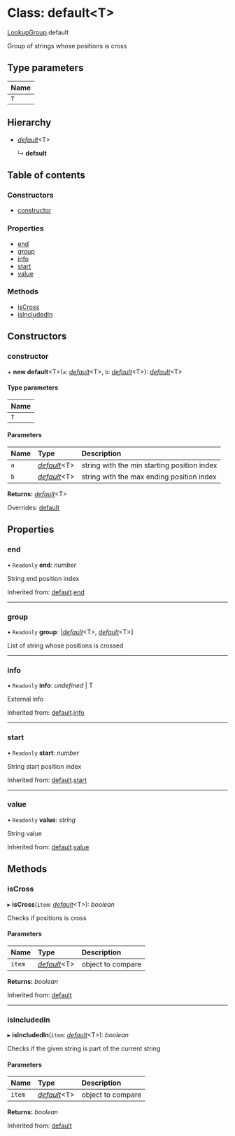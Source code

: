 # Class: default<T\>

[LookupGroup](../modules/lookupgroup.md).default

Group of strings whose positions is cross

## Type parameters

| Name |
| :------ |
| `T` |

## Hierarchy

- [*default*](lookupitem.default.md)<T\>

  ↳ **default**

## Table of contents

### Constructors

- [constructor](lookupgroup.default.md#constructor)

### Properties

- [end](lookupgroup.default.md#end)
- [group](lookupgroup.default.md#group)
- [info](lookupgroup.default.md#info)
- [start](lookupgroup.default.md#start)
- [value](lookupgroup.default.md#value)

### Methods

- [isCross](lookupgroup.default.md#iscross)
- [isIncludedIn](lookupgroup.default.md#isincludedin)

## Constructors

### constructor

\+ **new default**<T\>(`a`: [*default*](lookupitem.default.md)<T\>, `b`: [*default*](lookupitem.default.md)<T\>): [*default*](lookupgroup.default.md)<T\>

#### Type parameters

| Name |
| :------ |
| `T` |

#### Parameters

| Name | Type | Description |
| :------ | :------ | :------ |
| `a` | [*default*](lookupitem.default.md)<T\> | string with the min starting position index |
| `b` | [*default*](lookupitem.default.md)<T\> | string with the max ending position index |

**Returns:** [*default*](lookupgroup.default.md)<T\>

Overrides: [default](lookupitem.default.md)

## Properties

### end

• `Readonly` **end**: *number*

String end position index

Inherited from: [default](lookupitem.default.md).[end](lookupitem.default.md#end)

___

### group

• `Readonly` **group**: [[*default*](lookupitem.default.md)<T\>, [*default*](lookupitem.default.md)<T\>]

List of string whose positions is crossed

___

### info

• `Readonly` **info**: *undefined* \| T

External info

Inherited from: [default](lookupitem.default.md).[info](lookupitem.default.md#info)

___

### start

• `Readonly` **start**: *number*

String start position index

Inherited from: [default](lookupitem.default.md).[start](lookupitem.default.md#start)

___

### value

• `Readonly` **value**: *string*

String value

Inherited from: [default](lookupitem.default.md).[value](lookupitem.default.md#value)

## Methods

### isCross

▸ **isCross**(`item`: [*default*](lookupitem.default.md)<T\>): *boolean*

Checks if positions is cross

#### Parameters

| Name | Type | Description |
| :------ | :------ | :------ |
| `item` | [*default*](lookupitem.default.md)<T\> | object to compare |

**Returns:** *boolean*

Inherited from: [default](lookupitem.default.md)

___

### isIncludedIn

▸ **isIncludedIn**(`item`: [*default*](lookupitem.default.md)<T\>): *boolean*

Checks if the given string is part of the current string

#### Parameters

| Name | Type | Description |
| :------ | :------ | :------ |
| `item` | [*default*](lookupitem.default.md)<T\> | object to compare |

**Returns:** *boolean*

Inherited from: [default](lookupitem.default.md)
